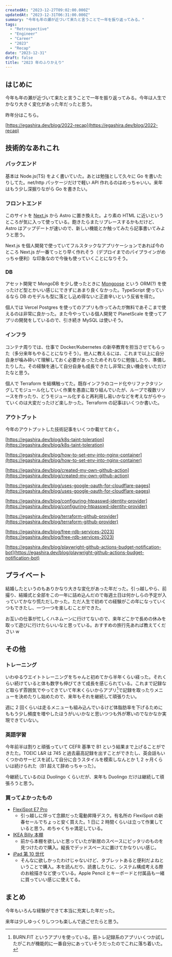 ```yaml
---
createdAt: "2023-12-27T09:02:00.000Z"
updatedAt: "2023-12-31T06:31:00.000Z"
summary: "今年も年の瀬が近づいて来たと言うことで一年を振り返ってみる。"
tags:
  - "Retrospective"
  - "Engineer"
  - "Career"
  - "2023"
  - "Recap"
date: "2023-12-31"
draft: false
title: "2023 年のふりかえり"
---
```


## はじめに

今年も年の瀬が近づいて来たと言うことで一年を振り返ってみる。今年は人生でかなり大きく変化があった年だったと思う。

昨年分はこちら。

[https://egashira.dev/blog/2022-recap](https://egashira.dev/blog/2022-recap)

## 技術的なあれこれ

### バックエンド

基本は Node.js(TS) をよく書いていた。あとは勉強として久々に Go を書いたりしてた。net/http パッケージだけで軽い API 作れるのはめっちゃいい。来年はもう少し深掘りながら Go を書きたい。

### フロントエンド

このサイトを [Next.](http://next.sj/)js から Astro に置き換えた。より素の HTML に近いというところが気に入って使っている。飽きたらまたリプレースするかもだけど、Astro はアップデートが速いので、新しい機能とか触ってみたら記事書いてみようと思う。

Next.js を個人開発で使っていてフルスタックなアプリケーションであれば今のところ Next.js が一番てっとり早く作れそう（デプロイまでのパイプラインがめっちゃ便利）な印象なので今後も使っていくことになりそう。

### DB

アセット開発で MongoDB を少し使ったときに [Mongoose](https://mongoosejs.com/) という ORM(?) を使ったけど型とかいい感じにできずにあまり良くなかった。TypeScript 使っているなら DB のモデルも型に落とし込め得ないと正直辛いという反省を得た。

個人では Vercel Postgres を使ってのアプリも作ってみたが無料であそこまで使えるのは非常に良かった。また今やっている個人開発で PlanetScale を使ってアプリの開発をしているので、引き続き MySQL は使いそう。

### インフラ

コンテナ周りでは、仕事で Docker/Kubernetes の新卒教育を担当させてもらった（多分来年もやることになりそう）。他人に教えるには、これまで以上に自分自身が噛み砕いて理解しておく必要があったためそれなりに勉強したり、準備したりした。その経験を通して自分自身も成長できたし非常に良い機会をいただけたなと思う。

個人で Terraform を結構触ってた。既存インフラのコード化やリファクタリングしてモジュール化していく作業を愚直に取り組んでいたが、ループで複数リソースを作ったり、どうモジュール化すると再利用し易いかなどを考えながらやっていくのは大変だったけど楽しかった。Terraform の記事はいくつか書いた。

### アウトプット

今年のアウトプットした技術記事をいくつか載せておく。

[https://egashira.dev/blog/k8s-taint-toleration](https://egashira.dev/blog/k8s-taint-toleration)

[https://egashira.dev/blog/how-to-set-env-into-nginx-container](https://egashira.dev/blog/how-to-set-env-into-nginx-container)

[https://egashira.dev/blog/created-my-own-github-action](https://egashira.dev/blog/created-my-own-github-action)

[https://egashira.dev/blog/uses-google-oauth-for-cloudflare-pages](https://egashira.dev/blog/uses-google-oauth-for-cloudflare-pages)

[https://egashira.dev/blog/configuring-htpasswd-identity-provider](https://egashira.dev/blog/configuring-htpasswd-identity-provider)

[https://egashira.dev/blog/terraform-github-provider](https://egashira.dev/blog/terraform-github-provider)

[https://egashira.dev/blog/free-rdb-services-2023](https://egashira.dev/blog/free-rdb-services-2023)

[https://egashira.dev/blog/playwright-github-actions-budget-notification-bot](https://egashira.dev/blog/playwright-github-actions-budget-notification-bot)

## プライベート

結婚したというのもありかなり大きな変化があった年だった。引っ越しやら、前撮り、結婚式と全部をこの一年に詰め込んだので毎週土日は何かしらの予定が入っていてかなり慌ただしかった。ただ人生で初めての経験がこの年になっていくつもできたし、一つ一つを楽しむことができた。

お互いの仕事が忙しくハネムーンに行けてないので、来年どこかで長めの休みを取って遊びに行けたらいいなと思っている。おすすめの旅行先あれば教えてください w

## その他

### トレーニング

いわゆるウエイトトレーニングをちゃんと初めてから半年くらい経った。それくらい続けていると体も数字も伸びてきて成長を感じられている。これまで記録など取らず雰囲気でやってきていて年末くらいからアプリ[^1]で記録を取ったりメニューを決めたりし始めたので、来年もそれを継続して頑張りたい。

週に 2 回くらいは走るメニューも組み込んでいるけど体脂肪率を下げるためにももう少し頻度を増やしたほうがいいかなと思いつつも外が寒いのでなかなか実現できていない。

### 英語学習

今年前半は割りと頑張っていて CEFR 基準で B1 という結果まで上げることができたた。TOEIC L&R は 745 と過去最高記録を出すことができたし、英会話もいくつかのサービスを試して自分に合うスタイルを模索しなんとか 1, 2 ヶ月くらいは続けられた（B1 超えて辞めっちゃった）。

今継続しているのは Duolingo くらいだが、来年も Duolingo だけは継続して頑張ろうと思う。

### 買ってよかったもの

- [FlexiSpot E7 Pro](https://www.flexispot.jp/e7-pro.html)
  - 引っ越しに伴って念願だった電動昇降デスク。有名所の FlexiSpot の新春セールでちょっと安く買えた。1 日に 2 時間くらいは立って作業していると思う。めちゃくちゃ満足している。
- [IKEA Billy 本棚](https://www.ikea.com/jp/ja/p/billy-bookcase-white-30522041/)
  - 前から本棚を欲しいと思っていたが新居のスペースにピッタリのものを見つけたので購入。縦長でデッドスペースに置けてかなりいい感じ。
- [iPad 第 10 世代](https://www.apple.com/jp/ipad-10.9/)
  - そんなに欲しかったわけじゃないけど、タブレットあると便利だよねということで購入。本を読んだり、読書したりに、システム構成考える際のお絵描きなど使っている。Apple Pencil とキーボードと付属品も一緒に買っていい感じに使えてる。

## まとめ

今年もいろんな経験ができて本当に充実した年だった。

来年は少しゆっくりしつつも楽しんで過ごせたらと思う。

[^1]: BURN.FIT というアプリを使っている。筋トレ記録系のアプリいくつか試したがこれが機能的に一番自分にあっていそうだったのでこれに落ち着いた。
